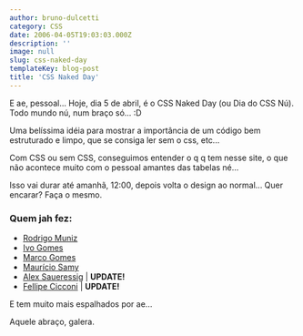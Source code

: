 ```yaml
---
author: bruno-dulcetti
category: CSS
date: 2006-04-05T19:03:03.000Z
description: ''
image: null
slug: css-naked-day
templateKey: blog-post
title: 'CSS Naked Day'
---
```


E ae, pessoal... Hoje, dia 5 de abril, é o CSS Naked Day (ou Dia do CSS Nú). Todo mundo nú, num braço só... :D

Uma belíssima idéia para mostrar a importância de um código bem estruturado e limpo, que se consiga ler sem o css, etc...

Com CSS ou sem CSS, conseguimos entender o q q tem nesse site, o que não acontece muito com o pessoal amantes das tabelas né...

Isso vai durar até amanhã, 12:00, depois volta o design ao normal... Quer encarar? Faça o mesmo.

### Quem jah fez:

- <a href="http://rodrigomuniz.com/blog/css-naked-day/">Rodrigo Muniz</a>
- <a href="http://www.ivogomes.com/blog/css-naked-day/">Ivo Gomes</a>
- <a href="http://marcogomes.com/blog/2006/peladao/">Marco Gomes</a>
- <a href="http://www.maujor.com/">Maurício Samy</a>
- <a href="http://www.arvoresdeirati.com/">Alex Saueressig</a> | **UPDATE!**
- <a href="http://rockgrafia.com/rs/artigo/css-naked-06/">Fellipe Cicconi</a> | **UPDATE!**

E tem muito mais espalhados por ae...

Aquele abraço, galera.
